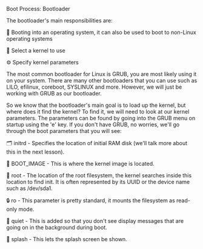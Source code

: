 Boot Process: Bootloader

The bootloader's main responsibilities are:

🚀 Booting into an operating system, it can also be used to boot to non-Linux operating systems

🐧 Select a kernel to use

⚙️ Specify kernel parameters

The most common bootloader for Linux is GRUB, you are most likely using it on your system. There are many other bootloaders that you can use such as LILO, efilinux, coreboot, SYSLINUX and more. However, we will just be working with GRUB as our bootloader.

So we know that the bootloader's main goal is to load up the kernel, but where does it find the kernel? To find it, we will need to look at our kernel parameters. The parameters can be found by going into the GRUB menu on startup using the 'e' key. If you don't have GRUB, no worries, we'll go through the boot parameters that you will see:

🗂️ initrd - Specifies the location of initial RAM disk (we'll talk more about this in the next lesson).

📂 BOOT_IMAGE - This is where the kernel image is located.

📌 root - The location of the root filesystem, the kernel searches inside this location to find init. It is often represented by its UUID or the device name such as /dev/sda1.

🔒 ro - This parameter is pretty standard, it mounts the filesystem as read-only mode.

🤫 quiet - This is added so that you don't see display messages that are going on in the background during boot.

🌊 splash - This lets the splash screen be shown.

